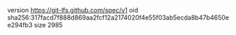 version https://git-lfs.github.com/spec/v1
oid sha256:317facd7f888d869aa2fcf12a2174020f4e55f03ab5ecda8b47b4650ee294fb3
size 2985
